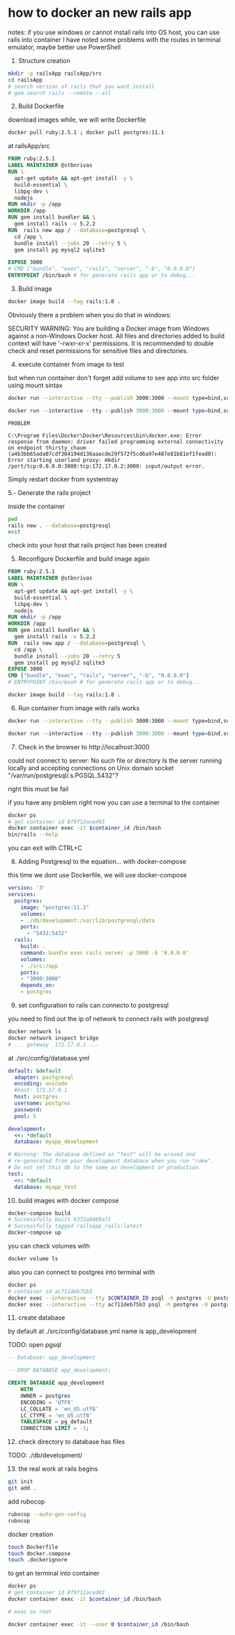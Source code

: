 # how to docker an new rails app

notes:
if you use windows or cannot install rails into OS host, you can use rails into container
I have noted some problems with the routes in terminal emulator, maybe better use PowerShell



1. Structure creation

```bash
mkdir -p railsApp railsApp/src
cd railsApp
# search version of rails that you want install
# gem search rails --remote --all
```

2. Build Dockerfile

download images while, we will write Dockerfile

```bash
docker pull ruby:2.5.1 ; docker pull postgres:11.1
```

at railsApp/src

```Dockerfile
FROM ruby:2.5.1
LABEL MAINTAINER @stbnrivas
RUN \
  apt-get update && apt-get install -y \
  build-essential \
  libpq-dev \
  nodejs
RUN mkdir -p /app
WORKDIR /app
RUN gem install bundler && \
  gem install rails -v 5.2.2
RUN  rails new app / --database=postgresql \
  cd /app \
  bundle install --jobs 20 --retry 5 \
  gem install pg mysql2 sqlite3

EXPOSE 3000
# CMD ["bundle", "exec", "rails", "server", "-b", "0.0.0.0"]
ENTRYPOINT /bin/bash # for generate rails app or to debug...
```

3. Build image

```bash
docker image build --tag rails:1.0 .
```

Obviously there a problem when you do that in windows:

SECURITY WARNING: You are building a Docker image from Windows against a non-Windows Docker host. All files and directories added to build context will have '-rwxr-xr-x' permissions. It is recommended to double check and reset permissions for sensitive files and directories.

4. execute container from image to test

but when run container don't forget add volume to see app into src folder using mount sintax

```bash
docker run --interactive --tty --publish 3000:3000 --mount type=bind,source=$(pwd)/src,destination=/app rails:1.0
```

```powershell
docker run --interactive --tty --publish 3000:3000 --mount type=bind,source=${PWD}\\src,destination=/app rails:1.0
```

```
PROBLEM

C:\Program Files\Docker\Docker\Resources\bin\docker.exe: Error response from daemon: driver failed programming external connectivity on endpoint thirsty_chaum (a4b3bb65ada07cdf304194d136aaacde29f572f5cd6a97e487e81b81ef1fead0): Error starting userland proxy: mkdir /port/tcp:0.0.0.0:3000:tcp:172.17.0.2:3000: input/output error.
```

Simply restart docker from systemtray


5.- Generate the rails project

inside the container

```bash
pwd
rails new . --database=postgresql
exit
```

check into your host that rails project has been created

5. Reconfigure Dockerfile and build image again


```Dockerfile
FROM ruby:2.5.1
LABEL MAINTAINER @stbnrivas
RUN \
  apt-get update && apt-get install -y \
  build-essential \
  libpq-dev \
  nodejs
RUN mkdir -p /app
WORKDIR /app
RUN gem install bundler && \
  gem install rails -v 5.2.2
RUN  rails new app / --database=postgresql \
  cd /app \
  bundle install --jobs 20 --retry 5
  gem install pg mysql2 sqlite3
EXPOSE 3000
CMD ["bundle", "exec", "rails", "server", "-b", "0.0.0.0"]
# ENTRYPOINT /bin/bash # for generate rails app or to debug...
```


```bash
docker image build --tag rails:1.0 .
```


6. Run container from image with rails works


```bash
docker run --interactive --tty --publish 3000:3000 --mount type=bind,source=$(pwd)/src,destination=/app rails:1.0
```

```powershell
docker run --interactive --tty --publish 3000:3000 --mount type=bind,source=${PWD}\\src,destination=/app rails:1.0
```

7. Check in the browser to http://localhost:3000

could not connect to server: No such file or directory Is the server running locally and accepting connections on Unix domain socket "/var/run/postgresql/.s.PGSQL.5432"?

right this must be fail


if you have any problem right now you can use a terminal to the container

```bash
docker ps
# get container id 8f9f12aced43
docker container exec -it $container_id /bin/bash
bin/rails --help
```

you can exit with CTRL+C



8. Adding Postgresql to the equation... with docker-compose

this time we dont use Dockerfile, we will use docker-compose



```yml
version: '3'
services:
  postgres:
    image: "postgres:11.1"
    volumes:
    - ./db/development:/var/lib/postgresql/data
    ports:
      - "5432:5432"
  rails:
    build: .
    command: bundle exec rails server -p 3000 -b '0.0.0.0'
    volumes:
    - ./src:/app
    ports:
    - "3000:3000"
    depends_on:
    - postgres
```


9. set configuration to rails can connecto to postgresql

you need to find out the ip of network to connect rails with postgresql

```bash
docker network ls
docker network inspect bridge
# ... gateway  172.17.0.1 ...
```

at ./src/config/database.yml

```yml
default: &default
  adapter: postgresql
  encoding: unicode
  #host: 172.17.0.1
  host: postgres
  username: postgres
  password:
  pool: 5

development:
  <<: *default
  database: myapp_development

# Warning: The database defined as "test" will be erased and
# re-generated from your development database when you run "rake".
# Do not set this db to the same as development or production.
test:
  <<: *default
  database: myapp_test
```


10. build images with docker compose


```bash
docker-compose build
# Successfully built b372a8469a71
# Successfully tagged railsapp_rails:latest
docker-compose up
```

you can check volumes with

```bash
docker volume ls
```

also you can connect to postgres into terminal with

```bash
docker ps
# container id ac711deb75b3
docker exec --interactive --tty $CONTAINER_ID psql -h postgres -U postgres
docker exec --interactive --tty ac711deb75b3 psql -h postgres -U postgres
```


11. create database

by default at ./src/config/database.yml name is app_development

TODO: open pgsql

```sql
-- Database: app_development

-- DROP DATABASE app_development;

CREATE DATABASE app_development
    WITH
    OWNER = postgres
    ENCODING = 'UTF8'
    LC_COLLATE = 'en_US.utf8'
    LC_CTYPE = 'en_US.utf8'
    TABLESPACE = pg_default
    CONNECTION LIMIT = -1;
```



12. check directory to database has files

TODO: ./db/development/



13. the real work at rails begins


```bash
git init
git add .

```

add rubocop
```bash
rubocop --auto-gen-config
rubocop
```

docker creation
```bash
touch Dockerfile
touch docker.compose
touch .dockerignore
```




to get an terminal into container

```bash
docker ps
# get container id 8f9f12aced43
docker container exec -it $container_id /bin/bash

# exec as root

docker container exec -it --user 0 $container_id /bin/bash
```




